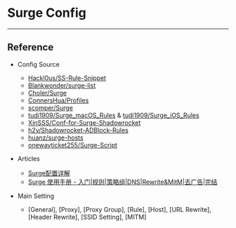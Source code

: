 # Surge Config

---

## Reference

- Config Source
    - [Hackl0us/SS-Rule-Snippet](https://github.com/Hackl0us/SS-Rule-Snippet)
    - [Blankwonder/surge-list](https://github.com/Blankwonder/surge-list)
    - [Choler/Surge](https://github.com/Choler/Surge)
    - [ConnersHua/Profiles](https://github.com/ConnersHua/Profiles)
    - [scomper/Surge](https://github.com/scomper/Surge)
    - [tudi1909/Surge_macOS_Rules](https://github.com/tudi1909/Surge_macOS_Rules) & [tudi1909/Surge_iOS_Rules](https://github.com/tudi1909/Surge_iOS_Rules)
    - [XinSSS/Conf-for-Surge-Shadowrocket](https://github.com/XinSSS/Conf-for-Surge-Shadowrocket)
    - [h2y/Shadowrocket-ADBlock-Rules](https://github.com/h2y/Shadowrocket-ADBlock-Rules)
    - [huanz/surge-hosts](https://github.com/huanz/surge-hosts)
    - [onewayticket255/Surge-Script](https://github.com/onewayticket255/Surge-Script)

- Articles
    - [Surge配置详解](https://zhuangzhuang.cf/2018-11-14/surge/)
    - [Surge 使用手册 - 入门|规则|策略组|DNS|Rewrite&MitM|去广告|完结](https://chua.pro/more/subject-index/surge-manual/)

- Main Setting
  - [General], [Proxy], [Proxy Group], [Rule], [Host], [URL Rewrite], [Header Rewrite], [SSID Setting], [MITM]
